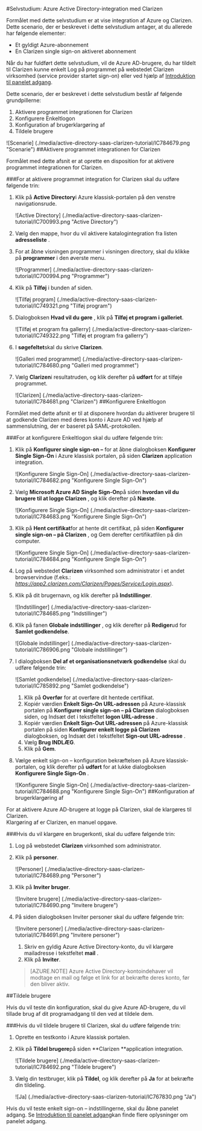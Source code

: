 <properties 
    pageTitle="Selvstudium: Azure Active Directory-integration med Clarizen | Microsoft Azure" 
    description="Lær, hvordan du bruger Clarizen med Azure Active Directory til at aktivere enkeltlogon, automatiseret klargøring og mere!" 
    services="active-directory" 
    authors="jeevansd"  
    documentationCenter="na" 
    manager="femila"/>
<tags 
    ms.service="active-directory" 
    ms.devlang="na" 
    ms.topic="article" 
    ms.tgt_pltfrm="na" 
    ms.workload="identity" 
    ms.date="09/29/2016" 
    ms.author="jeedes" />

#<a name="tutorial-azure-active-directory-integration-with-clarizen"></a>Selvstudium: Azure Active Directory-integration med Clarizen

Formålet med dette selvstudium er at vise integration af Azure og Clarizen.  
Dette scenario, der er beskrevet i dette selvstudium antager, at du allerede har følgende elementer:

-   Et gyldigt Azure-abonnement
-   En Clarizen single sign-on aktiveret abonnement

Når du har fuldført dette selvstudium, vil de Azure AD-brugere, du har tildelt til Clarizen kunne enkelt Log på programmet på webstedet Clarizen virksomhed (service provider startet sign-on) eller ved hjælp af [Introduktion til panelet adgang](active-directory-saas-access-panel-introduction.md).

Dette scenario, der er beskrevet i dette selvstudium består af følgende grundpillerne:

1.  Aktivere programmet integrationen for Clarizen
2.  Konfigurere Enkeltlogon
3.  Konfiguration af brugerklargøring af
4.  Tildele brugere

![Scenarie] (./media/active-directory-saas-clarizen-tutorial/IC784679.png "Scenarie")
##<a name="enabling-the-application-integration-for-clarizen"></a>Aktivere programmet integrationen for Clarizen

Formålet med dette afsnit er at oprette en disposition for at aktivere programmet integrationen for Clarizen.

###<a name="to-enable-the-application-integration-for-clarizen-perform-the-following-steps"></a>For at aktivere programmet integration for Clarizen skal du udføre følgende trin:

1.  Klik på **Active Directory**i Azure klassisk-portalen på den venstre navigationsrude.

    ![Active Directory] (./media/active-directory-saas-clarizen-tutorial/IC700993.png "Active Directory")

2.  Vælg den mappe, hvor du vil aktivere katalogintegration fra listen **adresseliste** .

3.  For at åbne visningen programmer i visningen directory, skal du klikke på **programmer** i den øverste menu.

    ![Programmer] (./media/active-directory-saas-clarizen-tutorial/IC700994.png "Programmer")

4.  Klik på **Tilføj** i bunden af siden.

    ![Tilføj program] (./media/active-directory-saas-clarizen-tutorial/IC749321.png "Tilføj program")

5.  Dialogboksen **Hvad vil du gøre** , klik på **Tilføj et program i galleriet**.

    ![Tilføj et program fra gallerry] (./media/active-directory-saas-clarizen-tutorial/IC749322.png "Tilføj et program fra gallerry")

6.  I **søgefeltet**skal du skrive **Clarizen**.

    ![Galleri med programmet] (./media/active-directory-saas-clarizen-tutorial/IC784680.png "Galleri med programmet")

7.  Vælg **Clarizen**i resultatruden, og klik derefter på **udført** for at tilføje programmet.

    ![Clarizen] (./media/active-directory-saas-clarizen-tutorial/IC784681.png "Clarizen")
##<a name="configuring-single-sign-on"></a>Konfigurere Enkeltlogon

Formålet med dette afsnit er til at disponere hvordan du aktiverer brugere til at godkende Clarizen med deres konto i Azure AD ved hjælp af sammenslutning, der er baseret på SAML-protokollen.

###<a name="to-configure-single-sign-on-perform-the-following-steps"></a>For at konfigurere Enkeltlogon skal du udføre følgende trin:

1.  Klik på **Konfigurer single sign-on –** for at åbne dialogboksen **Konfigurer Single Sign-On** i Azure klassisk portalen, på siden **Clarizen** application integration.

    ![Konfigurere Single Sign-On] (./media/active-directory-saas-clarizen-tutorial/IC784682.png "Konfigurere Single Sign-On")

2.  Vælg **Microsoft Azure AD Single Sign-On**på siden **hvordan vil du brugere til at logge Clarizen** , og klik derefter på **Næste**.

    ![Konfigurere Single Sign-On] (./media/active-directory-saas-clarizen-tutorial/IC784683.png "Konfigurere Single Sign-On")

3.  Klik på **Hent certifikat**for at hente dit certifikat, på siden **Konfigurer single sign-on – på Clarizen** , og Gem derefter certifikatfilen på din computer.

    ![Konfigurere Single Sign-On] (./media/active-directory-saas-clarizen-tutorial/IC784684.png "Konfigurere Single Sign-On")

4.  Log på webstedet **Clarizen** virksomhed som administrator i et andet browservindue (f.eks.: *https://app2.clarizen.com/Clarizen/Pages/Service/Login.aspx*).

5.  Klik på dit brugernavn, og klik derefter på **Indstillinger**.

    ![Indstillinger] (./media/active-directory-saas-clarizen-tutorial/IC784685.png "Indstillinger")

6.  Klik på fanen **Globale indstillinger** , og klik derefter på **Rediger**ud for **Samlet godkendelse**.

    ![Globale indstillinger] (./media/active-directory-saas-clarizen-tutorial/IC786906.png "Globale indstillinger")

7.  I dialogboksen **Del af et organisationsnetværk godkendelse** skal du udføre følgende trin:

    ![Samlet godkendelse] (./media/active-directory-saas-clarizen-tutorial/IC785892.png "Samlet godkendelse")

    1.  Klik på **Overfør** for at overføre dit hentede certifikat.
    2.  Kopiér værdien **Enkelt Sign-On URL-adressen** på Azure-klassisk portalen på **Konfigurer single sign-on – på Clarizen** dialogboksen siden, og Indsæt det i tekstfeltet **logon URL-adresse** .
    3.  Kopiér værdien **Enkelt Sign-Out URL-adressen** på Azure-klassisk portalen på siden **Konfigurer enkelt logge på Clarizen** dialogboksen, og Indsæt det i tekstfeltet **Sign-out URL-adresse** .
    4.  Vælg **Brug INDLÆG**.
    5.  Klik på **Gem**.

8.  Vælge enkelt sign-on – konfiguration bekræftelsen på Azure klassisk-portalen, og klik derefter på **udført** for at lukke dialogboksen **Konfigurere Single Sign-On** .

    ![Konfigurere Single Sign-On] (./media/active-directory-saas-clarizen-tutorial/IC784688.png "Konfigurere Single Sign-On")
##<a name="configuring-user-provisioning"></a>Konfiguration af brugerklargøring af

For at aktivere Azure AD-brugere at logge på Clarizen, skal de klargøres til Clarizen.  
Klargøring af er Clarizen, en manuel opgave.

###<a name="to-provision-a-user-accounts-perform-the-following-steps"></a>Hvis du vil klargøre en brugerkonti, skal du udføre følgende trin:

1.  Log på webstedet **Clarizen** virksomhed som administrator.

2.  Klik på **personer**.

    ![Personer] (./media/active-directory-saas-clarizen-tutorial/IC784689.png "Personer")

3.  Klik på **Inviter bruger**.

    ![Invitere brugere] (./media/active-directory-saas-clarizen-tutorial/IC784690.png "Invitere brugere")

4.  På siden dialogboksen Inviter personer skal du udføre følgende trin:

    ![Invitere personer] (./media/active-directory-saas-clarizen-tutorial/IC784691.png "Invitere personer")

    1.  Skriv en gyldig Azure Active Directory-konto, du vil klargøre mailadresse i tekstfeltet **mail** .
    2.  Klik på **Inviter**.

    >[AZURE.NOTE] Azure Active Directory-kontoindehaver vil modtage en mail og følge et link for at bekræfte deres konto, før den bliver aktiv.

##<a name="assigning-users"></a>Tildele brugere

Hvis du vil teste din konfiguration, skal du give Azure AD-brugere, du vil tillade brug af dit programadgang til den ved at tildele dem.

###<a name="to-assign-users-to-clarizen-perform-the-following-steps"></a>Hvis du vil tildele brugere til Clarizen, skal du udføre følgende trin:

1.  Oprette en testkonto i Azure klassisk portalen.

2.  Klik på **Tildel brugere**på siden **Clarizen **application integration.

    ![Tildele brugere] (./media/active-directory-saas-clarizen-tutorial/IC784692.png "Tildele brugere")

3.  Vælg din testbruger, klik på **Tildel**, og klik derefter på **Ja** for at bekræfte din tildeling.

    ![Ja] (./media/active-directory-saas-clarizen-tutorial/IC767830.png "Ja")

Hvis du vil teste enkelt sign-on – indstillingerne, skal du åbne panelet adgang. Se [Introduktion til panelet adgang](active-directory-saas-access-panel-introduction.md)kan finde flere oplysninger om panelet adgang.
